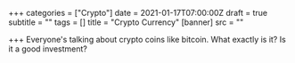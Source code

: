 +++
categories = ["Crypto"]
date = 2021-01-17T07:00:00Z
draft = true
subtitle = ""
tags = []
title = "Crypto Currency"
[banner]
src = ""

+++
Everyone's talking about crypto coins like bitcoin. What exactly is it? Is it a good investment?